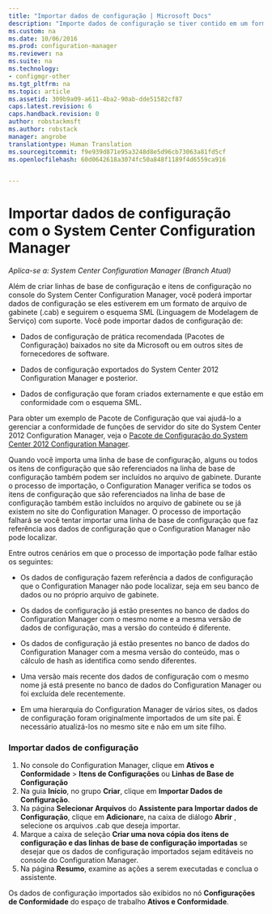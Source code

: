 ```yaml
---
title: "Importar dados de configuração | Microsoft Docs"
description: "Importe dados de configuração se tiver contido em um formato de arquivo de gabinete e atender ao esquema de Linguagem de Modelagem de Serviço com suporte."
ms.custom: na
ms.date: 10/06/2016
ms.prod: configuration-manager
ms.reviewer: na
ms.suite: na
ms.technology:
- configmgr-other
ms.tgt_pltfrm: na
ms.topic: article
ms.assetid: 309b9a09-a611-4ba2-90ab-dde51582cf87
caps.latest.revision: 6
caps.handback.revision: 0
author: robstackmsft
ms.author: robstack
manager: angrobe
translationtype: Human Translation
ms.sourcegitcommit: f9e939d871e95a3248d8e5d96cb73063a81fd5cf
ms.openlocfilehash: 60d0642618a3074fc50a848f1189f4d6559ca916


---
```

# <a name="import-configuration-data-with-system-center-configuration-manager"></a>Importar dados de configuração com o System Center Configuration Manager

*Aplica-se a: System Center Configuration Manager (Branch Atual)*

Além de criar linhas de base de configuração e itens de configuração no console do System Center Configuration Manager, você poderá importar dados de configuração se eles estiverem em um formato de arquivo de gabinete (.cab) e seguirem o esquema SML (Linguagem de Modelagem de Serviço) com suporte. Você pode importar dados de configuração de:  

-   Dados de configuração de prática recomendada (Pacotes de Configuração) baixados no site da Microsoft ou em outros sites de fornecedores de software.  

-   Dados de configuração exportados do System Center 2012 Configuration Manager e posterior.  

-   Dados de configuração que foram criados externamente e que estão em conformidade com o esquema SML.  

 Para obter um exemplo de Pacote de Configuração que vai ajudá-lo a gerenciar a conformidade de funções de servidor do site do System Center 2012 Configuration Manager, veja o [Pacote de Configuração do System Center 2012 Configuration Manager](http://www.microsoft.com/en-us/download/details.aspx?id=30710&WT.mc_id=rss_alldownloads_all).  

Quando você importa uma linha de base de configuração, alguns ou todos os itens de configuração que são referenciados na linha de base de configuração também podem ser incluídos no arquivo de gabinete. Durante o processo de importação, o Configuration Manager verifica se todos os itens de configuração que são referenciados na linha de base de configuração também estão incluídos no arquivo de gabinete ou se já existem no site do Configuration Manager. O processo de importação falhará se você tentar importar uma linha de base de configuração que faz referência aos dados de configuração que o Configuration Manager não pode localizar.  

Entre outros cenários em que o processo de importação pode falhar estão os seguintes:  

-   Os dados de configuração fazem referência a dados de configuração que o Configuration Manager não pode localizar, seja em seu banco de dados ou no próprio arquivo de gabinete.  

-   Os dados de configuração já estão presentes no banco de dados do Configuration Manager com o mesmo nome e a mesma versão de dados de configuração, mas a versão do conteúdo é diferente.  

-   Os dados de configuração já estão presentes no banco de dados do Configuration Manager com a mesma versão do conteúdo, mas o cálculo de hash as identifica como sendo diferentes.  

-   Uma versão mais recente dos dados de configuração com o mesmo nome já está presente no banco de dados do Configuration Manager ou foi excluída dele recentemente.  

-   Em uma hierarquia do Configuration Manager de vários sites, os dados de configuração foram originalmente importados de um site pai. É necessário atualizá-los no mesmo site e não em um site filho.  

### <a name="import-configuration-data"></a>Importar dados de configuração  

1.  No console do Configuration Manager, clique em **Ativos e Conformidade** > **Itens de Configurações** ou **Linhas de Base de Configuração**
2.  Na guia **Início**, no grupo **Criar**, clique em **Importar Dados de Configuração**.  
3.  Na página **Selecionar Arquivos** do **Assistente para Importar dados de Configuração**, clique em **Adicionar**e, na caixa de diálogo **Abrir** , selecione os arquivos .cab que deseja importar.  
4.  Marque a caixa de seleção **Criar uma nova cópia dos itens de configuração e das linhas de base de configuração importadas** se desejar que os dados de configuração importados sejam editáveis no console do Configuration Manager.  
5.  Na página **Resumo**, examine as ações a serem executadas e conclua o assistente.  

Os dados de configuração importados são exibidos no nó **Configurações de Conformidade** do espaço de trabalho **Ativos e Conformidade**.  



<!--HONumber=Dec16_HO3-->


